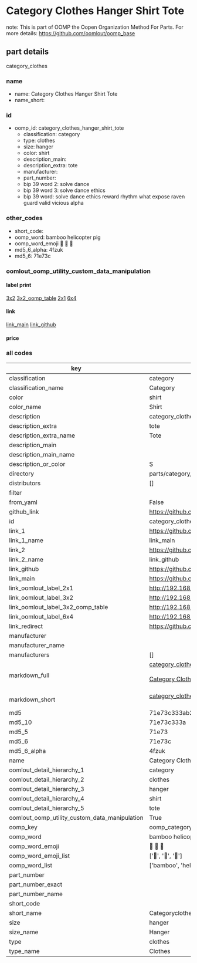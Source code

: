 # Category Clothes Hanger Shirt Tote  

note: This is part of OOMP the Oopen Organization Method For Parts. For more details: https://github.com/oomlout/oomp_base

##  part details
  



category_clothes



### name
* name: Category Clothes Hanger Shirt Tote
* name_short: 
### id
* oomp_id: category_clothes_hanger_shirt_tote
  * classification: category
  * type: clothes
  * size: hanger
  * color: shirt
  * description_main: 
  * description_extra: tote
  * manufacturer: 
  * part_number: 
  * bip 39 word 2: solve dance
  * bip 39 word 3: solve dance ethics
  * bip 39 word: solve dance ethics reward rhythm what expose raven guard valid vicious alpha

### other_codes
* short_code: 
* oomp_word: bamboo helicopter pig
* oomp_word_emoji :bamboo: :helicopter: :pig:
* md5_6_alpha: 4fzuk
* md5_6: 71e73c






### oomlout_oomp_utility_custom_data_manipulation
#### label print
[3x2](http://192.168.1.245:1112/?label=oomp%204fzuk)
[3x2_oomp_table](http://192.168.1.108:1112/?label=oomp%204fzuk)
[2x1](http://192.168.1.242:1112/?label=oomp%204fzuk)
[6x4](http://192.168.1.55:1112/?label=oomp%204fzuk)    

#### link

[link_main](https://github.com/oomlout/oomlout_oomp_version_1_messy/tree/main/parts/category_clothes_hanger_shirt_tote) [link_github](https://github.com/oomlout/oomlout_oomp_version_1_messy/tree/main/parts/category_clothes_hanger_shirt_tote)                             

#### price







### all codes 
| key | value |  
| --- | --- |  
| classification | category |  
| classification_name | Category |  
| color | shirt |  
| color_name | Shirt |  
| description | category_clothes |  
| description_extra | tote |  
| description_extra_name | Tote |  
| description_main |  |  
| description_main_name |  |  
| description_or_color | S  |  
| directory | parts/category_clothes_hanger_shirt_tote |  
| distributors | [] |  
| filter |  |  
| from_yaml | False |  
| github_link | https://github.com/oomlout/oomlout_oomp_part_src/tree/main/parts/category_clothes_hanger_shirt_tote |  
| id | category_clothes_hanger_shirt_tote |  
| link_1 | https://github.com/oomlout/oomlout_oomp_version_1_messy/tree/main/parts/category_clothes_hanger_shirt_tote |  
| link_1_name | link_main |  
| link_2 | https://github.com/oomlout/oomlout_oomp_version_1_messy/tree/main/parts/category_clothes_hanger_shirt_tote |  
| link_2_name | link_github |  
| link_github | https://github.com/oomlout/oomlout_oomp_version_1_messy/tree/main/parts/category_clothes_hanger_shirt_tote |  
| link_main | https://github.com/oomlout/oomlout_oomp_version_1_messy/tree/main/parts/category_clothes_hanger_shirt_tote |  
| link_oomlout_label_2x1 | http://192.168.1.242:1112/?label=oomp%204fzuk |  
| link_oomlout_label_3x2 | http://192.168.1.245:1112/?label=oomp%204fzuk |  
| link_oomlout_label_3x2_oomp_table | http://192.168.1.108:1112/?label=oomp%204fzuk |  
| link_oomlout_label_6x4 | http://192.168.1.55:1112/?label=oomp%204fzuk |  
| link_redirect | https://github.com/oomlout/oomlout_oomp_version_1_messy/tree/main/parts/category_clothes_hanger_shirt_tote |  
| manufacturer |  |  
| manufacturer_name |  |  
| manufacturers | [] |  
| markdown_full | [category_clothes_hanger_shirt_tote](none)<br>[](none)<br>[Category Clothes Hanger Shirt Tote](none)<br><br> |  
| markdown_short | [category_clothes_hanger_shirt_tote](none)<br><br> |  
| md5 | 71e73c333ab26a17e75c6b8a9b4dd677 |  
| md5_10 | 71e73c333a |  
| md5_5 | 71e73 |  
| md5_6 | 71e73c |  
| md5_6_alpha | 4fzuk |  
| name | Category Clothes Hanger Shirt Tote |  
| oomlout_detail_hierarchy_1 | category |  
| oomlout_detail_hierarchy_2 | clothes |  
| oomlout_detail_hierarchy_3 | hanger |  
| oomlout_detail_hierarchy_4 | shirt |  
| oomlout_detail_hierarchy_5 | tote |  
| oomlout_oomp_utility_custom_data_manipulation | True |  
| oomp_key | oomp_category_clothes_hanger_shirt_tote |  
| oomp_word | bamboo helicopter pig |  
| oomp_word_emoji | :bamboo: :helicopter: :pig: |  
| oomp_word_emoji_list | [':bamboo:', ':helicopter:', ':pig:'] |  
| oomp_word_list | ['bamboo', 'helicopter', 'pig'] |  
| part_number |  |  
| part_number_exact |  |  
| part_number_name |  |  
| short_code |  |  
| short_name | Categoryclothes |  
| size | hanger |  
| size_name | Hanger |  
| type | clothes |  
| type_name | Clothes |  
